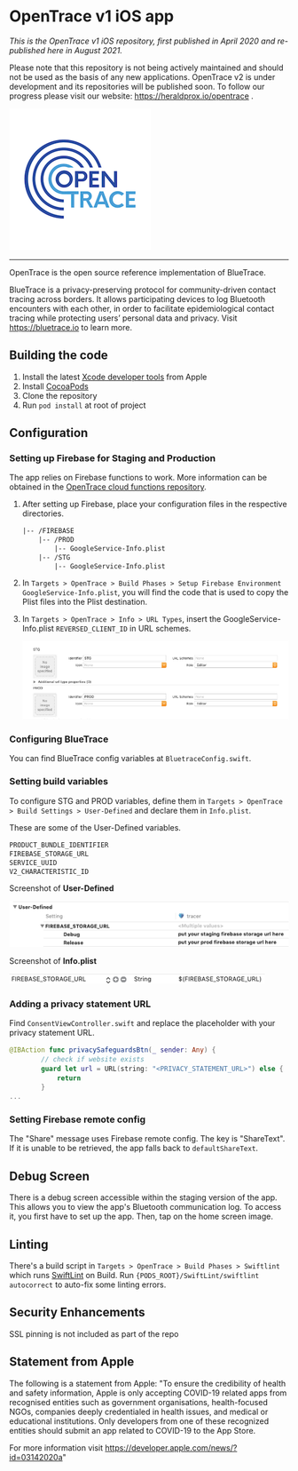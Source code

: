 # OpenTrace v1 iOS app

*This is the OpenTrace v1 iOS repository, first published in April 2020 and re-published here in August 2021.*

Please note that this repository is not being actively maintained and should not be used as the basis of any new applications. OpenTrace v2 is under development and its repositories will be published soon. To follow our progress please visit our website: https://heraldprox.io/opentrace .

![OpenTrace Logo](OpenTrace.png)

----

OpenTrace is the open source reference implementation of BlueTrace.

BlueTrace is a privacy-preserving protocol for community-driven contact tracing across borders. It allows participating devices to log Bluetooth encounters with each other, in order to facilitate epidemiological contact tracing while protecting users’ personal data and privacy. Visit <https://bluetrace.io> to learn more.

## Building the code

1. Install the latest [Xcode developer tools](https://developer.apple.com/xcode/downloads/) from Apple
2. Install [CocoaPods](https://github.com/CocoaPods/CocoaPods)
3. Clone the repository
4. Run `pod install` at root of project

## Configuration

### Setting up Firebase for Staging and Production

The app relies on Firebase functions to work. More information can be obtained in the [OpenTrace cloud functions repository](https://github.com/opentrace-community/opentrace-cloud-functions).

1. After setting up Firebase, place your configuration files in the respective directories.

    ```****
    |-- /FIREBASE
        |-- /PROD
            |-- GoogleService-Info.plist
        |-- /STG
            |-- GoogleService-Info.plist
    ```

2. In `Targets > OpenTrace > Build Phases > Setup Firebase Environment GoogleService-Info.plist`, you will find the code that is used to copy the Plist files into the Plist destination.

3. In `Targets > OpenTrace > Info > URL Types`, insert the GoogleService-Info.plist `REVERSED_CLIENT_ID` in URL schemes.

    ![Image of URL Types](/img/url-types.png)

### Configuring BlueTrace

You can find BlueTrace config variables at `BluetraceConfig.swift`.

### Setting build variables

To configure STG and PROD variables, define them in `Targets > OpenTrace > Build Settings > User-Defined` and declare them in `Info.plist`.

These are some of the User-Defined variables.

```
PRODUCT_BUNDLE_IDENTIFIER
FIREBASE_STORAGE_URL
SERVICE_UUID
V2_CHARACTERISTIC_ID
```

Screenshot of **User-Defined**

![Image of User-Defined](/img/user-defined.png)

Screenshot of **Info.plist**

![Image of Info.plist](/img/info-plist.png)

### Adding a privacy statement URL

Find `ConsentViewController.swift` and replace the placeholder with your privacy statement URL.

``` swift
@IBAction func privacySafeguardsBtn(_ sender: Any) {
        // check if website exists
        guard let url = URL(string: "<PRIVACY_STATEMENT_URL>") else {
            return
        }
...
```

### Setting Firebase remote config

The "Share" message uses Firebase remote config. The key is "ShareText". If it is unable to be retrieved, the app falls back to `defaultShareText`.

## Debug Screen

There is a debug screen accessible within the staging version of the app. This allows you to view the app's Bluetooth communication log. To access it, you first have to set up the app. Then, tap on the home screen image.

## Linting

There's a build script in `Targets > OpenTrace > Build Phases > Swiftlint` which runs [SwiftLint](https://github.com/realm/SwiftLint) on Build.
Run `{PODS_ROOT}/SwiftLint/swiftlint autocorrect` to auto-fix some linting errors.

## Security Enhancements

SSL pinning is not included as part of the repo

## Statement from Apple

The following is a statement from Apple: "To ensure the credibility of health and safety information, Apple is only accepting COVID-19 related apps from recognised entities such as government organisations, health-focused NGOs, companies deeply credentialed in health issues, and medical or educational institutions. Only developers from one of these recognized entities should submit an app related to COVID-19 to the App Store.

For more information visit <https://developer.apple.com/news/?id=03142020a>"
